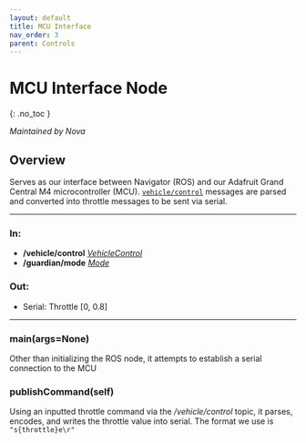 ```yaml
---
layout: default
title: MCU Interface
nav_order: 3
parent: Controls
---
```


# MCU Interface Node
{: .no_toc }

*Maintained by Nova*

## Overview
Serves as our interface between Navigator (ROS) and our Adafruit Grand Central M4 microcontroller (MCU). [`vehicle/control`](../messages.md#vehiclecontrol) messages are parsed and converted into throttle messages to be sent via serial.

---

### In:
- **/vehicle/control** [*VehicleControl*](../messages.md#vehiclecontrol)
- **/guardian/mode** [*Mode*](../messages.md#mode)

### Out:
- Serial: Throttle \[0, 0.8\]


---

### main(args=None)
Other than initializing the ROS node, it attempts to establish a serial connection to the MCU

### publishCommand(self)
Using an inputted throttle command via the */vehicle/control* topic, it parses, encodes, and writes the throttle value into serial. The format we use is `"s{throttle}e\r"`